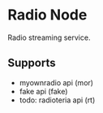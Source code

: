 # Radio Node
Radio streaming service.

## Supports
* myownradio api (mor)
* fake api (fake)
* todo: radioteria api (rt)
